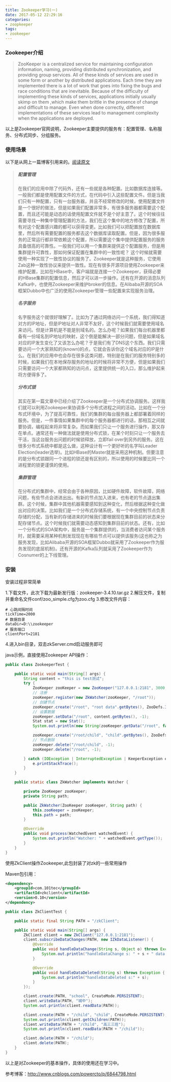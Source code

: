 ```yaml
---
title: Zookeeper学习(一)
date: 2017-05-12 22:29:16
categories:
- zoopkeeper
tags:
- zookeeper
---
```

### Zookeeper介绍
>ZooKeeper is a centralized service for maintaining configuration information, naming, providing distributed synchronization, and providing group services. All of these kinds of services are used in some form or another by distributed applications. Each time they are implemented there is a lot of work that goes into fixing the bugs and race conditions that are inevitable. Because of the difficulty of implementing these kinds of services, applications initially usually skimp on them ,which make them brittle in the presence of change and difficult to manage. Even when done correctly, different implementations of these services lead to management complexity when the applications are deployed.

以上是Zookeeper官网说明，Zookeeper主要提供的服务有：配置管理、名称服务、分布式同步、分组服务。

### 使用场景
以下是从网上一篇博客引用来的。[阅读原文](http://www.cnblogs.com/yuyijq/p/3424473.html)
>##### 配置管理
>
>在我们的应用中除了代码外，还有一些就是各种配置。比如数据库连接等。一般我们都是使用配置文件的方式，在代码中引入这些配置文件。但是当我们只有一种配置，只有一台服务器，并且不经常修改的时候，使用配置文件是一个很好的做法，但是如果我们配置非常多，有很多服务器都需要这个配置，而且还可能是动态的话使用配置文件就不是个好主意了。这个时候往往需要寻找一种集中管理配置的方法，我们在这个集中的地方修改了配置，所有对这个配置感兴趣的都可以获得变更。比如我们可以把配置放在数据库里，然后所有需要配置的服务都去这个数据库读取配置。但是，因为很多服务的正常运行都非常依赖这个配置，所以需要这个集中提供配置服务的服务具备很高的可靠性。一般我们可以用一个集群来提供这个配置服务，但是用集群提升可靠性，那如何保证配置在集群中的一致性呢？ 这个时候就需要使用一种实现了一致性协议的服务了。Zookeeper就是这种服务，它使用Zab这种一致性协议来提供一致性。现在有很多开源项目使用Zookeeper来维护配置，比如在HBase中，客户端就是连接一个Zookeeper，获得必要的HBase集群的配置信息，然后才可以进一步操作。还有在开源的消息队列Kafka中，也使用Zookeeper来维护broker的信息。在Alibaba开源的SOA框架Dubbo中也广泛的使用Zookeeper管理一些配置来实现服务治理。
>
>##### 名字服务
>
>名字服务这个就很好理解了。比如为了通过网络访问一个系统，我们得知道对方的IP地址，但是IP地址对人非常不友好，这个时候我们就需要使用域名来访问。但是计算机是不能是别域名的。怎么办呢？如果我们每台机器里都备有一份域名到IP地址的映射，这个倒是能解决一部分问题，但是如果域名对应的IP发生变化了又该怎么办呢？于是我们有了DNS这个东西。我们只需要访问一个大家熟知的(known)的点，它就会告诉你这个域名对应的IP是什么。在我们的应用中也会存在很多这类问题，特别是在我们的服务特别多的时候，如果我们在本地保存服务的地址的时候将非常不方便，但是如果我们只需要访问一个大家都熟知的访问点，这里提供统一的入口，那么维护起来将方便得多了。
>
>##### 分布式锁
>
>其实在第一篇文章中已经介绍了Zookeeper是一个分布式协调服务。这样我们就可以利用Zookeeper来协调多个分布式进程之间的活动。比如在一个分布式环境中，为了提高可靠性，我们的集群的每台服务器上都部署着同样的服务。但是，一件事情如果集群中的每个服务器都进行的话，那相互之间就要协调，编程起来将非常复杂。而如果我们只让一个服务进行操作，那又存在单点。通常还有一种做法就是使用分布式锁，在某个时刻只让一个服务去干活，当这台服务出问题的时候锁释放，立即fail over到另外的服务。这在很多分布式系统中都是这么做，这种设计有一个更好听的名字叫Leader Election(leader选举)。比如HBase的Master就是采用这种机制。但要注意的是分布式锁跟同一个进程的锁还是有区别的，所以使用的时候要比同一个进程里的锁更谨慎的使用。
>
>##### 集群管理
>
>在分布式的集群中，经常会由于各种原因，比如硬件故障，软件故障，网络问题，有些节点会进进出出。有新的节点加入进来，也有老的节点退出集群。这个时候，集群中其他机器需要感知到这种变化，然后根据这种变化做出对应的决策。比如我们是一个分布式存储系统，有一个中央控制节点负责存储的分配，当有新的存储进来的时候我们要根据现在集群目前的状态来分配存储节点。这个时候我们就需要动态感知到集群目前的状态。还有，比如一个分布式的SOA架构中，服务是一个集群提供的，当消费者访问某个服务时，就需要采用某种机制发现现在有哪些节点可以提供该服务(这也称之为服务发现，比如Alibaba开源的SOA框架Dubbo就采用了Zookeeper作为服务发现的底层机制)。还有开源的Kafka队列就采用了Zookeeper作为Cosnumer的上下线管理。

### 安装

安装过程非常简单

1.下载文件，此次下载为最新发行版：zookeeper-3.4.10.tar.gz
2.解压文件，复制并重命名文件conf/zoo_simple.cfg为zoo.cfg
3.修改文件内容：
    
    # 心跳间隔时间
    tickTime=2000
    # 数据目录
    dataDir=D:\\zookeeper
    # 服务端口
    clientPort=2181
    
4.进入bin目录，双击zkServer.cmd启动服务即可

java示例，直接使用Zookeeper API操作：
```java
public class ZookeeperTest {

    public static void main(String[] args) {
        String content = "this is test测试";
        try {
            ZooKeeper zooKeeper = new ZooKeeper("127.0.0.1:2181", 3000, null);
            // 注册
            zooKeeper.register(new ZkWatcher(zooKeeper, "/root"));
            // 创建节点
            zooKeeper.create("/root", "root data".getBytes(), ZooDefs.Ids.OPEN_ACL_UNSAFE, CreateMode.PERSISTENT);
            // 设置数据
            zooKeeper.setData("/root", content.getBytes(), -1);
            Stat stat = new Stat();
            System.out.println(new String(zooKeeper.getData("/root", false, stat)));

            zooKeeper.create("/root/child", "child".getBytes(), ZooDefs.Ids.OPEN_ACL_UNSAFE, CreateMode.PERSISTENT);
            // 节点删除
            zooKeeper.delete("/root/child", -1);
            zooKeeper.delete("/root", -1);

        } catch (IOException | InterruptedException | KeeperException e) {
            e.printStackTrace();
        }
    }

    public static class ZkWatcher implements Watcher {

        private ZooKeeper zooKeeper;
        private String path;

        public ZkWatcher(ZooKeeper zooKeeper, String path) {
            this.zooKeeper = zooKeeper;
            this.path = path;
        }

        @Override
        public void process(WatchedEvent watchedEvent) {
            System.out.println("Watcher: " + watchedEvent.getType());
        }
    }
}
```


使用ZkClient操作Zookeeper,此包封装了对zk的一些常用操作

Maven包引用：
```xml
<dependency>
    <groupId>com.101tec</groupId>
    <artifactId>zkclient</artifactId>
    <version>0.10</version>
</dependency>
```

```java
public class ZkClientTest {

    public static final String PATH = "/zkClient";

    public static void main(String[] args) {
        ZkClient client = new ZkClient("127.0.0.1:2181");
        client.subscribeDataChanges(PATH, new IZkDataListener() {
            @Override
            public void handleDataChange(String s, Object o) throws Exception {
                System.out.println("handleDataChange s: " + s + " data: " + o);
            }

            @Override
            public void handleDataDeleted(String s) throws Exception {
                System.out.println("handleDataDeleted s:" + s);
            }
        });

        client.create(PATH, "school", CreateMode.PERSISTENT);
        client.writeData(PATH, "城中");
        System.out.println(client.readData(PATH));

        client.create(PATH + "/child", "child", CreateMode.PERSISTENT);
        System.out.println(client.getChildren(PATH));
        client.writeData(PATH + "/child", "高三三班");
        System.out.println(client.readData(PATH + "/child"));

        client.delete(PATH + "/child");
        client.delete(PATH);
    }
}

```
以上是对Zookeeper的基本操作，具体的使用还在学习中。

参考博客：http://www.cnblogs.com/powercto/p/6844798.html